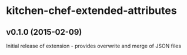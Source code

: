 # kitchen-chef-extended-attributes

## v0.1.0 (2015-02-09)

Initial release of extension - provides overwrite and merge of JSON files
